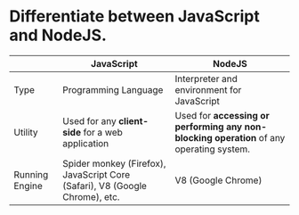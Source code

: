 # Differentiate between JavaScript and NodeJS.

|                | JavaScript                                                                  | NodeJS                                                                                   |
| -------------- | --------------------------------------------------------------------------- | ---------------------------------------------------------------------------------------- |
| Type           | Programming Language                                                        | Interpreter and environment for JavaScript                                               |
| Utility        | Used for any **client-side** for a web application                          | Used for **accessing or performing any non-blocking operation** of any operating system. |
| Running Engine | Spider monkey (Firefox), JavaScript Core (Safari), V8 (Google Chrome), etc. | V8 (Google Chrome)                                                                       |

